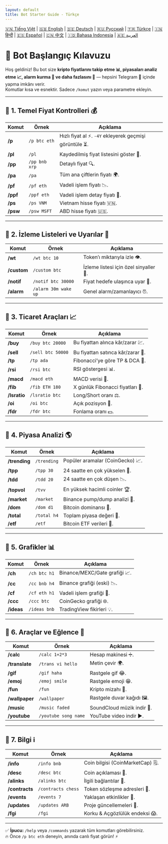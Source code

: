 ```yaml
---
layout: default
title: Bot Starter Guide - Türkçe
---
```


[🇻🇳 Tiếng Việt](index_vi.md) | [🇬🇧 English](index.md) | [🇩🇪 Deutsch](index_de.md) | [🇷🇺 Русский](index_ru.md) | [🇹🇷 Türkçe](index_tr.md) | [🇮🇳 हिन्दी](index_hi.md) | [🇪🇸 Español](index_es.md) | [🇨🇳 中文](index_zh.md) | [🇮🇩 Bahasa Indonesia](index_id.md) | [🇦🇪 العربية](index_ae.md)

# 🚀 Bot Başlangıç Kılavuzu

Hoş geldiniz! Bu bot size **kripto fiyatlarını takip etme 📊, piyasaları analiz etme 📈, alarm kurma 🔔 ve daha fazlasını 🎯** — hepsini Telegram 💬 içinde yapma imkânı verir.  
Komutlar kısa ve esnektir. Sadece `/komut` yazın veya parametre ekleyin.  

<hr>

## 📌 1. Temel Fiyat Kontrolleri 💰

Komut | Örnek | Açıklama
---|---|---
**/p** | `/p btc eth` | Hızlı fiyat al ⚡. `-4Y` ekleyerek geçmişi görüntüle ⏳.
**/pl** | `/pl` | Kaydedilmiş fiyat listesini göster 💾.
**/pp** | `/pp bnb xrp` | Detaylı fiyat 🔍.
**/pa** | `/pa` | Tüm ana çiftlerin fiyatı 🌍.
**/pf** | `/pf eth` | Vadeli işlem fiyatı 📉.
**/ppf** | `/ppf eth` | Vadeli işlem detay fiyatı 📄.
**/ps** | `/ps VNM` | Vietnam hisse fiyatı 🇻🇳.
**/psw** | `/psw MSFT` | ABD hisse fiyatı 🇺🇸.

<hr>

## 📌 2. İzleme Listeleri ve Uyarılar 👀

Komut | Örnek | Açıklama
---|---|---
**/wt** | `/wt btc 10` | Token’ı miktarıyla izle 👁️.
**/custom** | `/custom btc` | İzleme listesi için özel sinyaller 🎯.
**/notif** | `/notif btc 30000` | Fiyat hedefe ulaşınca uyar 🚨.
**/alarm** | `/alarm 30m wake up` | Genel alarm/zamanlayıcı ⏰.

<hr>

## 📌 3. Ticaret Araçları 📈

Komut | Örnek | Açıklama
---|---|---
**/buy** | `/buy btc 20000` | Bu fiyattan alınca kâr/zarar 💹.
**/sell** | `/sell btc 50000` | Bu fiyattan satınca kâr/zarar 💸.
**/tp** | `/tp ada` | Fibonacci’ye göre TP & DCA 🎯.
**/rsi** | `/rsi btc` | RSI göstergesi 📊.
**/macd** | `/macd eth` | MACD verisi 📶.
**/fib** | `/fib ETH 180` | X günlük Fibonacci fiyatları 🔢.
**/lsratio** | `/lsratio btc` | Long/Short oranı ⚖️.
**/oi** | `/oi btc` | Açık pozisyon 📜.
**/fdr** | `/fdr btc` | Fonlama oranı 💵.

<hr>

## 📌 4. Piyasa Analizi 🌎

Komut | Örnek | Açıklama
---|---|---
**/trending** | `/trending` | Popüler aramalar (CoinGecko) 📈.
**/tpp** | `/tpp 30` | 24 saatte en çok yükselen 🚀.
**/tdd** | `/tdd 20` | 24 saatte en çok düşen 📉.
**/topvol** | `/tvv` | En yüksek hacimli coinler 🏆.
**/market** | `/market` | Binance pump/dump analizi 🔄.
**/dom** | `/dom d1` | Bitcoin dominansı 👑.
**/total** | `/total h4` | Toplam piyasa değeri 🏬.
**/etf** | `/etf` | Bitcoin ETF verileri 📑.

<hr>

## 📌 5. Grafikler 📊

Komut | Örnek | Açıklama
---|---|---
**/ch** | `/ch btc h1` | Binance/MEXC/Gate grafiği 📈.
**/cc** | `/cc bnb h4` | Binance grafiği (eski) 📉.
**/cf** | `/cf eth h1` | Vadeli işlem grafiği 💯.
**/ccc** | `/ccc btc` | CoinGecko grafiği 🌐.
**/ideas** | `/ideas bnb` | TradingView fikirleri 💡.

<hr>

## 📌 6. Araçlar ve Eğlence 🎉

Komut | Örnek | Açıklama
---|---|---
**/calc** | `/calc 1+2*3` | Hesap makinesi ➗.
**/translate** | `/trans vi hello` | Metin çevir 🌍.
**/gif** | `/gif haha` | Rastgele gif 😂.
**/emoj** | `/emoj smile` | Rastgele emoji 😁.
**/fun** | `/fun` | Kripto mizahı 🤣.
**/wallpaper** | `/wallpaper` | Rastgele duvar kağıdı 🖼️.
**/music** | `/music faded` | SoundCloud müzik indir 🎵.
**/youtube** | `/youtube song name` | YouTube video indir ▶️.

<hr>

## 📌 7. Bilgi ℹ️

Komut | Örnek | Açıklama
---|---|---
**/info** | `/info bnb` | Coin bilgisi (CoinMarketCap) 🗒️.
**/desc** | `/desc btc` | Coin açıklaması 📄.
**/alinks** | `/alinks btc` | İlgili bağlantılar 🔗.
**/contracts** | `/contracts chess` | Token sözleşme adresleri 📜.
**/events** | `/events 7` | Yaklaşan etkinlikler 📅.
**/updates** | `/updates ARB` | Proje güncellemeleri 📰.
**/fgi** | `/fgi` | Korku & Açgözlülük endeksi 😱.

<hr>

✅ **İpucu:** `/help` veya `/commands` yazarak tüm komutları görebilirsiniz.  
🔥 Önce `/p btc eth` deneyin, anında canlı fiyat görün! ⚡
